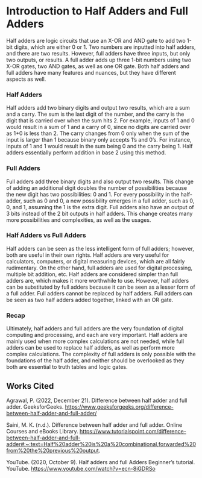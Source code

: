 # Introduction to Half Adders and Full Adders
Half adders are logic circuits that use an X-OR and AND gate to add two 1-bit digits, which are either 0 or 1. Two numbers are inputted into half adders, and there are two results. 
However, full adders have three inputs, but only two outputs, or results. A full adder adds up three 1-bit numbers using two X-OR gates, two AND gates, as well as one OR gate. 
Both half adders and full adders have many features and nuances, but they have different aspects as well.

### Half Adders
Half adders add two binary digits and output two results, which are a sum and a carry. The sum is the last digit of the number, and the carry is the digit that is carried over when the sum hits 2. 
For example, inputs of 1 and 0 would result in a sum of 1 and a carry of 0, since no digits are carried over as 1+0 is less than 2. The carry changes from 0 only when the sum of the input is larger than 1 because binary only accepts 1’s and 0’s. 
For instance, inputs of 1 and 1 would result in the sum being 0 and the carry being 1. Half adders essentially perform addition in base 2 using this method.

### Full Adders
Full adders add three binary digits and also output two results. This change of adding an additional digit doubles the number of possibilities because the new digit has two possibilities: 0 and 1. 
For every possibility in the half-adder, such as 0 and 0, a new possibility emerges in a full adder, such as 0, 0, and 1, assuming the 1 is the extra digit. Full adders also have an output of 3 bits instead of the 2 bit outputs in half adders. 
This change creates many more possibilities and complexities, as well as the usages. 

### Half Adders vs Full Adders
Half adders can be seen as the less intelligent form of full adders; however, both are useful in their own rights. Half adders are very useful for calculators, computers, or digital measuring devices, which are all fairly rudimentary. 
On the other hand, full adders are used for digital processing, multiple bit addition, etc. Half adders are considered simpler than full adders are, which makes it more worthwhile to use. 
However, half adders can be substituted by full adders because it can be seen as a lesser form of a full adder. Full adders cannot be replaced by half adders. Full adders can be seen as two half adders added together, linked with an OR gate. 

### Recap
Ultimately, half adders and full adders are the very foundation of digital computing and processing, and each are very important. 
Half adders are mainly used when more complex calculations are not needed, while full adders can be used to replace half adders, as well as perform more complex calculations. 
The complexity of full adders is only possible with the foundations of the half adder, and neither should be overlooked as they both are essential to truth tables and logic gates. 

## Works Cited

Agrawal, P. (2022, December 21). Difference between half adder and full adder. GeeksforGeeks. https://www.geeksforgeeks.org/difference-between-half-adder-and-full-adder/ 

Saini, M. K. (n.d.). Difference between half adder and full adder. Online Courses and eBooks Library. https://www.tutorialspoint.com/difference-between-half-adder-and-full-adder#:~:text=Half%20adder%20is%20a%20combinational,forwarded%20from%20the%20previous%20output. 

YouTube. (2020, October 9). Half adders and full Adders Beginner’s tutorial. YouTube. https://www.youtube.com/watch?v=ecn-8iGDRSo 
